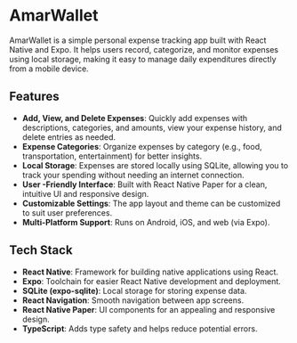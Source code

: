 # AmarWallet

AmarWallet is a simple personal expense tracking app built with React Native and Expo. It helps users record, categorize, and monitor expenses using local storage, making it easy to manage daily expenditures directly from a mobile device.

## Features

- **Add, View, and Delete Expenses**: Quickly add expenses with descriptions, categories, and amounts, view your expense history, and delete entries as needed.
- **Expense Categories**: Organize expenses by category (e.g., food, transportation, entertainment) for better insights.
- **Local Storage**: Expenses are stored locally using SQLite, allowing you to track your spending without needing an internet connection.
- **User -Friendly Interface**: Built with React Native Paper for a clean, intuitive UI and responsive design.
- **Customizable Settings**: The app layout and theme can be customized to suit user preferences.
- **Multi-Platform Support**: Runs on Android, iOS, and web (via Expo).

## Tech Stack

- **React Native**: Framework for building native applications using React.
- **Expo**: Toolchain for easier React Native development and deployment.
- **SQLite (expo-sqlite)**: Local storage for storing expense data.
- **React Navigation**: Smooth navigation between app screens.
- **React Native Paper**: UI components for an appealing and responsive design.
- **TypeScript**: Adds type safety and helps reduce potential errors.


   
